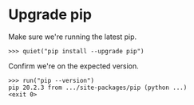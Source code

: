 # Upgrade pip

Make sure we're running the latest pip.

    >>> quiet("pip install --upgrade pip")

Confirm we're on the expected version.

    >>> run("pip --version")
    pip 20.2.3 from .../site-packages/pip (python ...)
    <exit 0>
